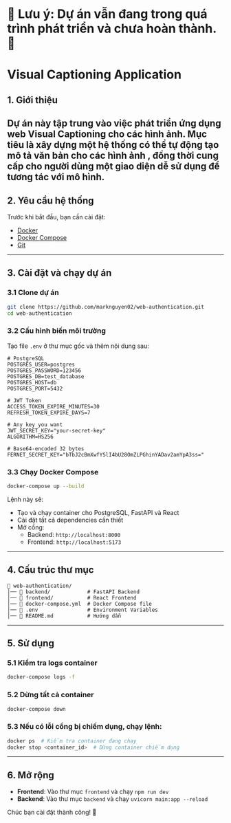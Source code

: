 # 🚨 **Lưu ý: Dự án vẫn đang trong quá trình phát triển và chưa hoàn thành.** 🚨

# Visual Captioning Application

## 1. Giới thiệu

Dự án này tập trung vào việc phát triển ứng dụng web Visual Captioning cho các hình ảnh. Mục tiêu là xây dựng một hệ thống có thể tự động tạo mô tả văn bản cho các hình ảnh , đồng thời cung cấp cho người dùng một giao diện dễ sử dụng để tương tác với mô hình. 
---

## 2. Yêu cầu hệ thống
Trước khi bắt đầu, bạn cần cài đặt:
- [Docker](https://www.docker.com/get-started)
- [Docker Compose](https://docs.docker.com/compose/install/)
- [Git](https://git-scm.com/)

---

## 3. Cài đặt và chạy dự án

### 3.1 Clone dự án
```sh
git clone https://github.com/marknguyen02/web-authentication.git
cd web-authentication
```

### 3.2 Cấu hình biến môi trường
Tạo file `.env` ở thư mục gốc và thêm nội dung sau:
```env
# PostgreSQL
POSTGRES_USER=postgres
POSTGRES_PASSWORD=123456
POSTGRES_DB=test_database
POSTGRES_HOST=db
POSTGRES_PORT=5432

# JWT Token
ACCESS_TOKEN_EXPIRE_MINUTES=30
REFRESH_TOKEN_EXPIRE_DAYS=7

# Any key you want
JWT_SECRET_KEY="your-secret-key"
ALGORITHM=HS256

# Base64-encoded 32 bytes
FERNET_SECRET_KEY="bTbJ2cBmXwfYSlI4bU28OmZLPGhinYADav2amYpA3ss="
```

### 3.3 Chạy Docker Compose
```sh
docker-compose up --build
```
Lệnh này sẽ:
- Tạo và chạy container cho PostgreSQL, FastAPI và React
- Cài đặt tất cả dependencies cần thiết
- Mở cổng:
  - Backend: `http://localhost:8000`
  - Frontend: `http://localhost:5173`

---

## 4. Cấu trúc thư mục
```
📂 web-authentication/
│── 📂 backend/            # FastAPI Backend
│── 📂 frontend/           # React Frontend
│── 📄 docker-compose.yml  # Docker Compose file
│── 📄 .env                # Environment Variables
│── 📄 README.md           # Hướng dẫn
```

---

## 5. Sử dụng
### 5.1 Kiểm tra logs container
```sh
docker-compose logs -f
```

### 5.2 Dừng tất cả container
```sh
docker-compose down
```

### 5.3 Nếu có lỗi cổng bị chiếm dụng, chạy lệnh:
```sh
docker ps  # Kiểm tra container đang chạy
docker stop <container_id>  # Dừng container chiếm dụng
```

---

## 6. Mở rộng
- **Frontend**: Vào thư mục `frontend` và chạy `npm run dev`
- **Backend**: Vào thư mục `backend` và chạy `uvicorn main:app --reload`

Chúc bạn cài đặt thành công! 🚀

